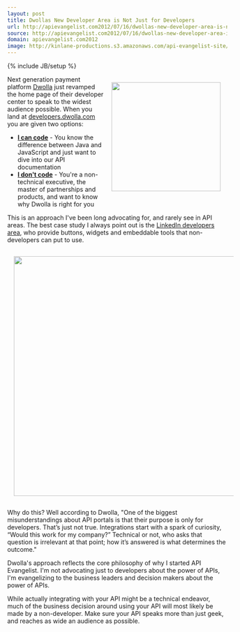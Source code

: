 ```yaml
---
layout: post
title: Dwollas New Developer Area is Not Just for Developers
url: http://apievangelist.com2012/07/16/dwollas-new-developer-area-is-not-just-for-developers/
source: http://apievangelist.com2012/07/16/dwollas-new-developer-area-is-not-just-for-developers/
domain: apievangelist.com2012
image: http://kinlane-productions.s3.amazonaws.com/api-evangelist-site/blog/dwolla-logo.jpeg
---
```

{% include JB/setup %}
<p><img style="padding: 15px;" src="http://kinlane-productions.s3.amazonaws.com/api-evangelist/dwolla/dwolla-logo.jpeg" alt="" width="250" align="right" /></p>
<p>Next generation payment platform <a title="Dwolla" href="/admin/blog/dwolla.com">Dwolla</a> just revamped the home page of their developer center to speak to the widest audience possible.  When you land at <a title="developers.dwolla.com" href="http://developers.dwolla.com">developers.dwolla.com</a> you are given two options:</p>
<ul class="mainlist">
<li><strong><a title="I can code" href="http://developers.dwolla.com/dev">I can code</a></strong> - You know the difference between Java and JavaScript and just want to dive into our API documentation</li>
<li><strong><a title="I don't code" href="http://developers.dwolla.com/bd/why">I don't code</a></strong> - You're a non-technical executive, the master of partnerships and products, and want to know why Dwolla is right for you</li>
</ul>
<p>This is an approach I've been long advocating for, and rarely see in API areas. The best case study I always point out is the <a title="LinkedIn developers area" href="https://developer.linkedin.com/">LinkedIn developers area</a>, who provide buttons, widgets and embeddable tools that non-developers can put to use.</p>
<ul>
</ul>
<p><a href="http://developers.dwolla.com/"><img style="padding: 15px; display: block; margin-left: auto; margin-right: auto;" src="http://kinlane-productions.s3.amazonaws.com/api-evangelist/dwolla/Dwolla-Developer-Area.png" alt="" width="550" /></a></p>
<p>Why do this? Well according to Dwolla, "One of the biggest misunderstandings about API portals is that their purpose is only for developers. That&rsquo;s just not true. Integrations start with a spark of curiosity, &ldquo;Would this work for my company?&rdquo; Technical or not, who asks that question is irrelevant at that point; how it&rsquo;s answered is what determines the outcome."</p>
<p>Dwolla's approach reflects the core philosophy of why I started API Evangelist.  I'm not advocating just to developers about the power of APIs, I'm evangelizing to the business leaders and decision makers about the power of APIs.</p>
<p>While actually integrating with your API might be a technical endeavor, much of the business decision around using your API will most likely be made by a non-developer.  Make sure your API speaks more than just geek, and reaches as wide an audience as possible.</p>
